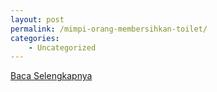```yaml
---
layout: post
permalink: /mimpi-orang-membersihkan-toilet/
categories:
    - Uncategorized
---
```


[Baca Selengkapnya](/01)